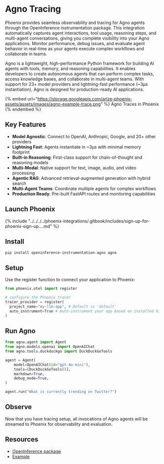 # Agno Tracing

Phoenix provides seamless observability and tracing for Agno agents through the OpenInference instrumentation package. This integration automatically captures agent interactions, tool usage, reasoning steps, and multi-agent conversations, giving you complete visibility into your Agno applications. Monitor performance, debug issues, and evaluate agent behavior in real-time as your agents execute complex workflows and collaborate in teams.

Agno is a lightweight, high-performance Python framework for building AI agents with tools, memory, and reasoning capabilities. It enables developers to create autonomous agents that can perform complex tasks, access knowledge bases, and collaborate in multi-agent teams. With support for 23+ model providers and lightning-fast performance (\~3μs instantiation), Agno is designed for production-ready AI applications.

{% embed url="https://storage.googleapis.com/arize-phoenix-assets/assets/images/agno-example-trace.png" %}
Agno Traces in Phoenix
{% endembed %}

## Key Features

* **Model Agnostic**: Connect to OpenAI, Anthropic, Google, and 20+ other providers
* **Lightning Fast**: Agents instantiate in \~3μs with minimal memory footprint
* **Built-in Reasoning**: First-class support for chain-of-thought and reasoning models
* **Multi-Modal**: Native support for text, image, audio, and video processing
* **Agentic RAG**: Advanced retrieval-augmented generation with hybrid search
* **Multi-Agent Teams**: Coordinate multiple agents for complex workflows
* **Production Ready**: Pre-built FastAPI routes and monitoring capabilities

## Launch Phoenix

{% include "../../../../phoenix-integrations/.gitbook/includes/sign-up-for-phoenix-sign-up....md" %}

## Install

```shell
pip install openinference-instrumentation-agno agno
```

## Setup

Use the register function to connect your application to Phoenix:

```python
from phoenix.otel import register

# configure the Phoenix tracer
tracer_provider = register(
  project_name="my-llm-app", # Default is 'default'
  auto_instrument=True # Auto-instrument your app based on installed OI dependencies
)
```

## Run Agno

```python
from agno.agent import Agent
from agno.models.openai import OpenAIChat
from agno.tools.duckduckgo import DuckDuckGoTools

agent = Agent(
    model=OpenAIChat(id="gpt-4o-mini"),
    tools=[DuckDuckGoTools()],
    markdown=True,
    debug_mode=True,
)

agent.run("What is currently trending on Twitter?")
```

## Observe

Now that you have tracing setup, all invocations of Agno agents will be streamed to Phoenix for observability and evaluation.

## Resources

* [OpenInference package](https://pypi.org/project/openinference-instrumentation-agno/)
* [Example](https://github.com/Arize-ai/openinference/tree/main/python/instrumentation/openinference-instrumentation-agno)
